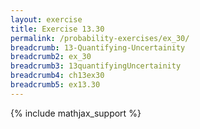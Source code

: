 ```yaml
---
layout: exercise
title: Exercise 13.30
permalink: /probability-exercises/ex_30/
breadcrumb: 13-Quantifying-Uncertainity
breadcrumb2: ex_30
breadcrumb3: 13quantifyingUncertainity
breadcrumb4: ch13ex30
breadcrumb5: ex13.30
---
```


{% include mathjax_support %}

